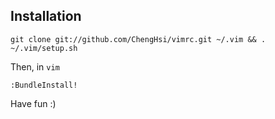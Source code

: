 Installation
------------

    git clone git://github.com/ChengHsi/vimrc.git ~/.vim && . ~/.vim/setup.sh

Then, in `vim`

    :BundleInstall!

Have fun :)
